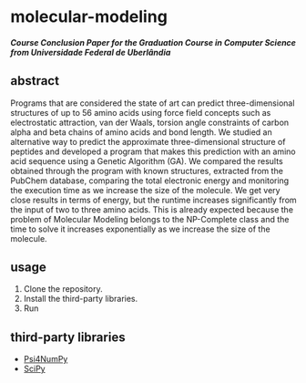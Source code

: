 # molecular-modeling
##### Course Conclusion Paper for the Graduation Course in Computer Science from Universidade Federal de Uberlândia


## abstract
Programs that are considered the state of art can predict three-dimensional structures of up to 56 amino acids using force field concepts such as electrostatic attraction, van der Waals, torsion angle constraints of carbon alpha and beta chains of amino acids and bond length. 
We studied an alternative way to predict the approximate three-dimensional structure of peptides and developed a program that makes this prediction with an amino acid sequence using a Genetic Algorithm (GA). We compared the results obtained through the program with known structures, extracted from the PubChem database, comparing the total electronic energy and monitoring the execution time as we increase the size of the molecule. We get very close results in terms of energy, but the runtime increases significantly from the input of two to three amino acids. This is already expected because the problem of Molecular Modeling belongs to the NP-Complete class and the time to solve it increases exponentially as we increase the size of the molecule.


## usage
1. Clone the repository.
2. Install the third-party libraries.
3. Run 


## third-party libraries
* [Psi4NumPy](https://github.com/psi4/psi4numpy)
* [SciPy](https://github.com/scipy/scipy)
